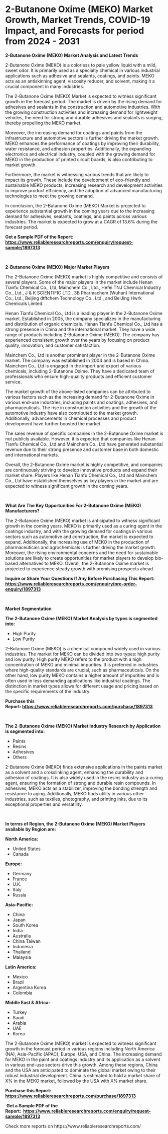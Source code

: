 <p><h1>2-Butanone Oxime (MEKO) Market Growth, Market Trends, COVID-19 Impact, and Forecasts for period from 2024 - 2031</h1></p><p><strong>2-Butanone Oxime (MEKO) Market Analysis and Latest Trends</strong></p>
<p><p>2-Butanone Oxime (MEKO) is a colorless to pale yellow liquid with a mild, sweet odor. It is primarily used as a specialty chemical in various industrial applications such as adhesive and sealants, coatings, and paints. MEKO acts as an antiskinning agent, viscosity reducer, and solvent, making it a crucial component in many industries.</p><p>The 2-Butanone Oxime (MEKO) Market is expected to witness significant growth in the forecast period. The market is driven by the rising demand for adhesives and sealants in the construction and automotive industries. With the growing construction activities and increasing demand for lightweight vehicles, the need for strong and durable adhesives and sealants is surging, thereby propelling the MEKO market.</p><p>Moreover, the increasing demand for coatings and paints from the infrastructure and automotive sectors is further driving the market growth. MEKO enhances the performance of coatings by improving their durability, water resistance, and adhesion properties. Additionally, the expanding electronics and electrical industry, coupled with the growing demand for MEKO in the production of printed circuit boards, is also contributing to market growth.</p><p>Furthermore, the market is witnessing various trends that are likely to impact its growth. These include the development of eco-friendly and sustainable MEKO products, increasing research and development activities to improve product efficiency, and the adoption of advanced manufacturing technologies to meet the growing demand.</p><p>In conclusion, the 2-Butanone Oxime (MEKO) Market is projected to experience substantial growth in the coming years due to the increasing demand for adhesives, sealants, coatings, and paints across various industries. The market is expected to grow at a CAGR of 13.6% during the forecast period.</p></p>
<p><strong>Get a Sample PDF of the Report:&nbsp; <a href="https://www.reliableresearchreports.com/enquiry/request-sample/1897313">https://www.reliableresearchreports.com/enquiry/request-sample/1897313</a></strong></p>
<p>&nbsp;</p>
<p><strong>2-Butanone Oxime (MEKO) Major Market Players</strong></p>
<p><p>The 2-Butanone Oxime (MEKO) market is highly competitive and consists of several players. Some of the major players in the market include Henan Tianfu Chemical Co., Ltd, Mainchem Co., Ltd., Hefei TNJ Chemical Industry Co., Ltd., J & K SCIENTIFIC LTD., 3B Pharmachem (Wuhan) International Co., Ltd., Beijing dtftchem Technology Co., Ltd., and BeiJing Hwrk Chemicals Limted.</p><p>Henan Tianfu Chemical Co., Ltd is a leading player in the 2-Butanone Oxime market. Established in 2005, the company specializes in the manufacturing and distribution of organic chemicals. Henan Tianfu Chemical Co., Ltd has a strong presence in China and the international market. They have a wide range of products including 2-Butanone Oxime (MEKO). The company has experienced consistent growth over the years by focusing on product quality, innovation, and customer satisfaction.</p><p>Mainchem Co., Ltd is another prominent player in the 2-Butanone Oxime market. The company was established in 2004 and is based in China. Mainchem Co., Ltd is engaged in the import and export of various chemicals, including 2-Butanone Oxime. They have a dedicated team of professionals who ensure high-quality products and efficient customer service.</p><p>The market growth of the above-listed companies can be attributed to various factors such as the increasing demand for 2-Butanone Oxime in various end-use industries, including paints and coatings, adhesives, and pharmaceuticals. The rise in construction activities and the growth of the automotive industry have also contributed to the market growth. Additionally, advancements in chemical processes and product development have further boosted the market.</p><p>The sales revenue of specific companies in the 2-Butanone Oxime market is not publicly available. However, it is expected that companies like Henan Tianfu Chemical Co., Ltd and Mainchem Co., Ltd have generated substantial revenue due to their strong presence and customer base in both domestic and international markets.</p><p>Overall, the 2-Butanone Oxime market is highly competitive, and companies are continuously striving to develop innovative products and expand their market share. Players like Henan Tianfu Chemical Co., Ltd and Mainchem Co., Ltd have established themselves as key players in the market and are expected to witness significant growth in the coming years.</p></p>
<p>&nbsp;</p>
<p><strong>What Are The Key Opportunities For 2-Butanone Oxime (MEKO) Manufacturers?</strong></p>
<p><p>The 2-Butanone Oxime (MEKO) market is anticipated to witness significant growth in the coming years. MEKO is primarily used as a curing agent in the coatings industry, and with the growing demand for coatings in various sectors such as automotive and construction, the market is expected to expand. Additionally, the increasing use of MEKO in the production of pharmaceuticals and agrochemicals is further driving the market growth. Moreover, the rising environmental concerns and the need for sustainable solutions are likely to create opportunities for market players to develop bio-based alternatives to MEKO. Overall, the 2-Butanone Oxime market is projected to experience steady growth with promising prospects ahead.</p></p>
<p><strong>Inquire or Share Your Questions If Any Before Purchasing This Report: <a href="https://www.reliableresearchreports.com/enquiry/pre-order-enquiry/1897313">https://www.reliableresearchreports.com/enquiry/pre-order-enquiry/1897313</a></strong></p>
<p>&nbsp;</p>
<p><strong>Market Segmentation</strong></p>
<p><strong>The 2-Butanone Oxime (MEKO) Market Analysis by types is segmented into:</strong></p>
<p><ul><li>High Purity</li><li>Low Purity</li></ul></p>
<p><p>2-Butanone Oxime (MEKO) is a chemical compound widely used in various industries. The market for MEKO can be divided into two types: high purity and low purity. High purity MEKO refers to the product with a high concentration of MEKO and minimal impurities. It is preferred in industries where high-quality standards are crucial, such as pharmaceuticals. On the other hand, low purity MEKO contains a higher amount of impurities and is often used in less demanding applications like industrial coatings. The distinction in market types allows for different usage and pricing based on the specific requirements of the industry.</p></p>
<p><strong>Purchase this Report:&nbsp;<a href="https://www.reliableresearchreports.com/purchase/1897313">https://www.reliableresearchreports.com/purchase/1897313</a></strong></p>
<p>&nbsp;</p>
<p><strong>The 2-Butanone Oxime (MEKO) Market Industry Research by Application is segmented into:</strong></p>
<p><ul><li>Paints</li><li>Resins</li><li>Adhesives</li><li>Others</li></ul></p>
<p><p>2-Butanone Oxime (MEKO) finds extensive applications in the paints market as a solvent and a crosslinking agent, enhancing the durability and adhesion of coatings. It is also widely used in the resins industry as a curing agent, ensuring the formation of strong and durable resin compounds. In adhesives, MEKO acts as a stabilizer, improving the bonding strength and resistance to aging. Additionally, MEKO finds utility in various other industries, such as textiles, photography, and printing inks, due to its exceptional properties and versatility.</p></p>
<p>&nbsp;</p>
<p><strong>In terms of Region, the 2-Butanone Oxime (MEKO) Market Players available by Region are:</strong></p>
<p>
    <p> <strong> North America: </strong>
        <ul>
            <li>United States</li>
            <li>Canada</li>
        </ul>
        </p> 
    <p> <strong> Europe: </strong>
        <ul>
            <li>Germany</li>
            <li>France</li>
            <li>U.K.</li>
            <li>Italy</li>
            <li>Russia</li>
        </ul>
        </p> 
    <p> <strong> Asia-Pacific: </strong>
        <ul>
            <li>China</li>
            <li>Japan</li>
            <li>South Korea</li>
            <li>India</li>
            <li>Australia</li>
            <li>China Taiwan</li>
            <li>Indonesia</li>
            <li>Thailand</li>
            <li>Malaysia</li>
        </ul>
        </p> 
    <p> <strong> Latin America: </strong>
        <ul>
            <li>Mexico</li>
            <li>Brazil</li>
            <li>Argentina Korea</li>
            <li>Colombia</li>
        </ul>
        </p> 
    <p> <strong> Middle East & Africa: </strong>
        <ul>
            <li>Turkey</li>
            <li>Saudi</li>
            <li>Arabia</li>
            <li>UAE</li>
            <li>Korea</li>
        </ul>
    </p>
    </p>
<p><p>The 2-Butanone Oxime (MEKO) market is expected to witness significant growth in the forecast period in various regions including North America (NA), Asia-Pacific (APAC), Europe, USA, and China. The increasing demand for MEKO in the paint and coatings industry and its application as a solvent in various end-use sectors drive this growth. Among these regions, China and the USA are anticipated to dominate the global market owing to their robust industrial development. China is estimated to hold a market share of X% in the MEKO market, followed by the USA with X% market share.</p></p>
<p><strong>Purchase this Report: <a href="https://www.reliableresearchreports.com/purchase/1897313">https://www.reliableresearchreports.com/purchase/1897313</a></strong></p>
<p>&nbsp;<strong>Get a Sample PDF of the Report:&nbsp;&nbsp;<a href="https://www.reliableresearchreports.com/enquiry/request-sample/1897313">https://www.reliableresearchreports.com/enquiry/request-sample/1897313</a></strong></p>
<p><strong></strong></p>
<p>Check more reports on https://www.reliableresearchreports.com/</p>